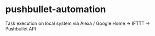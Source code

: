 # pushbullet-automation

Task execution on local system via Alexa / Google Home -> IFTTT -> Pushbullet API

